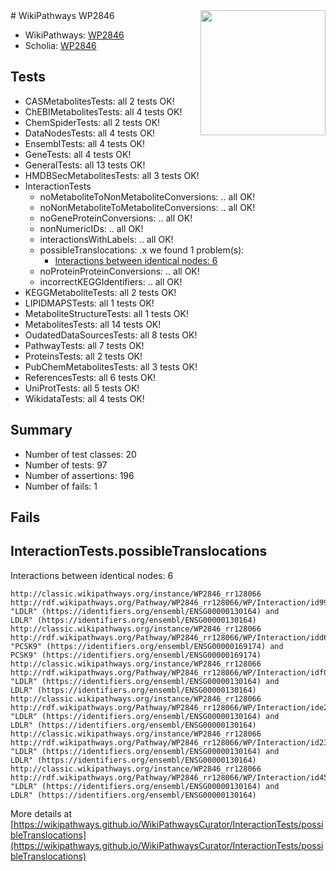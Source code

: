 <img style="float: right; width: 200px" src="https://upload.wikimedia.org/wikipedia/commons/thumb/8/83/Wplogo_with_text_500.png/640px-Wplogo_with_text_500.png" />
# WikiPathways WP2846

* WikiPathways: [WP2846](https://wikipathways.org/pathways/WP2846)
* Scholia: [WP2846](https://scholia.toolforge.org/wikipathways/WP2846)
## Tests
* CASMetabolitesTests: all 2 tests OK!
* ChEBIMetabolitesTests: all 4 tests OK!
* ChemSpiderTests: all 2 tests OK!
* DataNodesTests: all 4 tests OK!
* EnsemblTests: all 4 tests OK!
* GeneTests: all 4 tests OK!
* GeneralTests: all 13 tests OK!
* HMDBSecMetabolitesTests: all 3 tests OK!
* InteractionTests
    * noMetaboliteToNonMetaboliteConversions: .. all OK!
    * noNonMetaboliteToMetaboliteConversions: .. all OK!
    * noGeneProteinConversions: .. all OK!
    * nonNumericIDs: .. all OK!
    * interactionsWithLabels: .. all OK!
    * possibleTranslocations: .x we found 1 problem(s):
        * [Interactions between identical nodes: 6](#1c11820b)
    * noProteinProteinConversions: .. all OK!
    * incorrectKEGGIdentifiers: .. all OK!
* KEGGMetaboliteTests: all 2 tests OK!
* LIPIDMAPSTests: all 1 tests OK!
* MetaboliteStructureTests: all 1 tests OK!
* MetabolitesTests: all 14 tests OK!
* OudatedDataSourcesTests: all 8 tests OK!
* PathwayTests: all 7 tests OK!
* ProteinsTests: all 2 tests OK!
* PubChemMetabolitesTests: all 3 tests OK!
* ReferencesTests: all 6 tests OK!
* UniProtTests: all 5 tests OK!
* WikidataTests: all 4 tests OK!


## Summary

* Number of test classes: 20
* Number of tests: 97
* Number of assertions: 196
* Number of fails: 1

## Fails

<a name="1c11820b" />

## InteractionTests.possibleTranslocations

Interactions between identical nodes: 6
```
http://classic.wikipathways.org/instance/WP2846_rr128066 http://rdf.wikipathways.org/Pathway/WP2846_rr128066/WP/Interaction/id99d51bc7 "LDLR" (https://identifiers.org/ensembl/ENSG00000130164) and 
LDLR" (https://identifiers.org/ensembl/ENSG00000130164)
http://classic.wikipathways.org/instance/WP2846_rr128066 http://rdf.wikipathways.org/Pathway/WP2846_rr128066/WP/Interaction/idd67791b5 "PCSK9" (https://identifiers.org/ensembl/ENSG00000169174) and 
PCSK9" (https://identifiers.org/ensembl/ENSG00000169174)
http://classic.wikipathways.org/instance/WP2846_rr128066 http://rdf.wikipathways.org/Pathway/WP2846_rr128066/WP/Interaction/idf0398611 "LDLR" (https://identifiers.org/ensembl/ENSG00000130164) and 
LDLR" (https://identifiers.org/ensembl/ENSG00000130164)
http://classic.wikipathways.org/instance/WP2846_rr128066 http://rdf.wikipathways.org/Pathway/WP2846_rr128066/WP/Interaction/ide27a0618 "LDLR" (https://identifiers.org/ensembl/ENSG00000130164) and 
LDLR" (https://identifiers.org/ensembl/ENSG00000130164)
http://classic.wikipathways.org/instance/WP2846_rr128066 http://rdf.wikipathways.org/Pathway/WP2846_rr128066/WP/Interaction/id23f4c5bd "LDLR" (https://identifiers.org/ensembl/ENSG00000130164) and 
LDLR" (https://identifiers.org/ensembl/ENSG00000130164)
http://classic.wikipathways.org/instance/WP2846_rr128066 http://rdf.wikipathways.org/Pathway/WP2846_rr128066/WP/Interaction/id4534dd2f "LDLR" (https://identifiers.org/ensembl/ENSG00000130164) and 
LDLR" (https://identifiers.org/ensembl/ENSG00000130164)
```

More details at [https://wikipathways.github.io/WikiPathwaysCurator/InteractionTests/possibleTranslocations](https://wikipathways.github.io/WikiPathwaysCurator/InteractionTests/possibleTranslocations)

